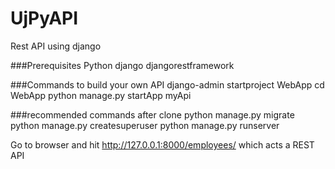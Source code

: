 # UjPyAPI
Rest API using django

###Prerequisites
Python
django
djangorestframework

###Commands to build your own API
django-admin startproject WebApp
cd WebApp
python manage.py startApp myApi

###recommended commands after clone
python manage.py migrate
python manage.py createsuperuser
python manage.py runserver

Go to browser and hit http://127.0.0.1:8000/employees/ which acts a REST API

